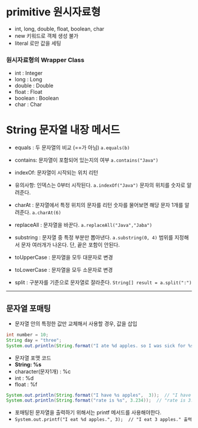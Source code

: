 # primitive 원시자료형
- int, long, double, float, boolean, char
- new 키워드로 객체 생성 불가
- literal 로만 값을 세팅

### 원시자료형의 Wrapper Class
- int : Integer
- long : Long
- double : Double
- float : Float
- boolean : Boolean
- char : Char

# String 문자열 내장 메서드
- equals : 두 문자열의 비교 (==가 아님)
  `a.equals(b)`

- contains: 문자열이 포함되어 있는지의 여부
  `a.contains("Java")`

- indexOf: 문자열이 시작되는 위치 리턴
- 유의사항: 인덱스는 0부터 시작된다.
  `a.indexOf("Java")`
  문자의 위치를 숫자로 알려준다.

- charAt : 문자열에서 특정 위치의 문자를 리턴
  숫자를 물어보면 해당 문자 1개를 알려준다.
  `a.charAt(6)`

- replaceAll : 문자열을 바꾼다.
  `a.replaceAll("Java","Jaba")`

- substring : 문자열 중 특정 부분만 뽑아낸다.
  `a.substring(0, 4)`
  범위를 지정해서 문자 여러개가 나온다.
  단, 끝은 포함이 안된다.

- toUpperCase : 문자열을 모두 대문자로 변경
- toLowerCase : 문자열을 모두 소문자로 변경

- split : 구분자를 기준으로 문자열로 잘라준다.
  `String[] result = a.split(":")`

---

## 문자열 포매팅
- 문자열 안의 특정한 값만 교체해서 사용할 경우, 값을 삽입
``` java
int number = 10;
String day = "three";
System.out.println(String.format("I ate %d apples. so I was sick for %s days.", number, day));
```

- 문자열 포맷 코드
- **String: %s**
- character(문자1개) : %c
- int : %d
- float : %f

```java
System.out.println(String.format("I have %s apples",  3));  // "I have 3 apples" 출력
System.out.println(String.format("rate is %s", 3.234));  // "rate is 3.234" 출력
```

- 포매팅된 문자열을 출력하기 위해서는 printf 메서드를 사용해야한다.
- `System.out.printf("I eat %d apples.", 3);  // "I eat 3 apples." 출력
`
